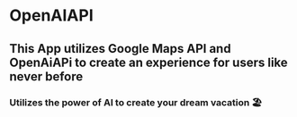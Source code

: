 # OpenAIAPI
## This App utilizes Google Maps API and OpenAiAPi to create an experience for users like never before
### Utilizes the power of AI to create your dream vacation 🏖️
